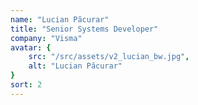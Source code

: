 ```yaml
---
name: "Lucian Păcurar"
title: "Senior Systems Developer"
company: "Visma"
avatar: {
    src: "/src/assets/v2_lucian_bw.jpg",
    alt: "Lucian Păcurar"
}
sort: 2
---
```

